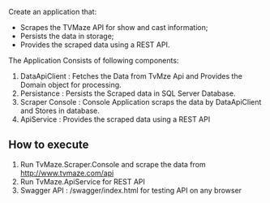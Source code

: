 Create an application that:

- Scrapes the TVMaze API for show and cast information;
- Persists the data in storage;
- Provides the scraped data using a REST API.

The Application Consists of following components:

1. DataApiClient : Fetches the Data from TvMze Api and Provides the Domain object for processing.
2. Persistance : Persists the Scraped data in SQL Server Database.
3. Scraper Console : Console Application scraps the data by DataApiClient and Stores in database.
4. ApiService : Provides the scraped data using a REST API 

## How to execute
1. Run TvMaze.Scraper.Console and scrape the data from http://www.tvmaze.com/api
2. Run TvMaze.ApiService for REST API 
3. Swagger API : /swagger/index.html for testing API on any browser